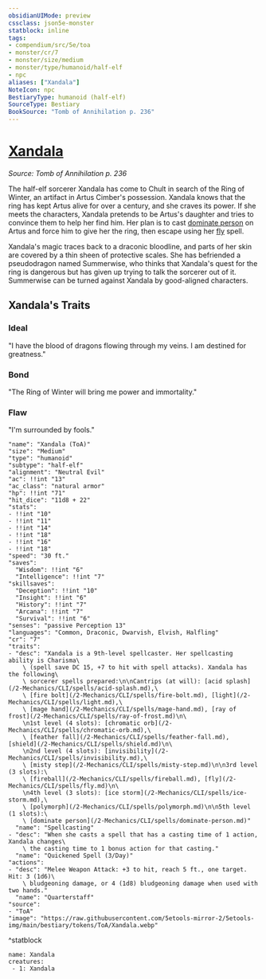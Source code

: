 ```yaml
---
obsidianUIMode: preview
cssclass: json5e-monster
statblock: inline
tags:
- compendium/src/5e/toa
- monster/cr/7
- monster/size/medium
- monster/type/humanoid/half-elf
- npc
aliases: ["Xandala"]
NoteIcon: npc
BestiaryType: humanoid (half-elf)
SourceType: Bestiary
BookSource: "Tomb of Annihilation p. 236"
---
```

# [Xandala](2-Mechanics/CLI/bestiary/npc/xandala-toa.md)
*Source: Tomb of Annihilation p. 236*  

The half-elf sorcerer Xandala has come to Chult in search of the Ring of Winter, an artifact in Artus Cimber's possession. Xandala knows that the ring has kept Artus alive for over a century, and she craves its power. If she meets the characters, Xandala pretends to be Artus's daughter and tries to convince them to help her find him. Her plan is to cast [dominate person](/2-Mechanics/CLI/spells/dominate-person.md) on Artus and force him to give her the ring, then escape using her [fly](/2-Mechanics/CLI/spells/fly.md) spell.

Xandala's magic traces back to a draconic bloodline, and parts of her skin are covered by a thin sheen of protective scales. She has befriended a pseudodragon named Summerwise, who thinks that Xandala's quest for the ring is dangerous but has given up trying to talk the sorcerer out of it. Summerwise can be turned against Xandala by good-aligned characters.

## Xandala's Traits

### Ideal

"I have the blood of dragons flowing through my veins. I am destined for greatness."

### Bond

"The Ring of Winter will bring me power and immortality."

### Flaw

"I'm surrounded by fools."

```statblock
"name": "Xandala (ToA)"
"size": "Medium"
"type": "humanoid"
"subtype": "half-elf"
"alignment": "Neutral Evil"
"ac": !!int "13"
"ac_class": "natural armor"
"hp": !!int "71"
"hit_dice": "11d8 + 22"
"stats":
- !!int "10"
- !!int "11"
- !!int "14"
- !!int "18"
- !!int "16"
- !!int "18"
"speed": "30 ft."
"saves":
  "Wisdom": !!int "6"
  "Intelligence": !!int "7"
"skillsaves":
  "Deception": !!int "10"
  "Insight": !!int "6"
  "History": !!int "7"
  "Arcana": !!int "7"
  "Survival": !!int "6"
"senses": "passive Perception 13"
"languages": "Common, Draconic, Dwarvish, Elvish, Halfling"
"cr": "7"
"traits":
- "desc": "Xandala is a 9th-level spellcaster. Her spellcasting ability is Charisma\
    \ (spell save DC 15, +7 to hit with spell attacks). Xandala has the following\
    \ sorcerer spells prepared:\n\nCantrips (at will): [acid splash](/2-Mechanics/CLI/spells/acid-splash.md),\
    \ [fire bolt](/2-Mechanics/CLI/spells/fire-bolt.md), [light](/2-Mechanics/CLI/spells/light.md),\
    \ [mage hand](/2-Mechanics/CLI/spells/mage-hand.md), [ray of frost](/2-Mechanics/CLI/spells/ray-of-frost.md)\n\
    \n1st level (4 slots): [chromatic orb](/2-Mechanics/CLI/spells/chromatic-orb.md),\
    \ [feather fall](/2-Mechanics/CLI/spells/feather-fall.md), [shield](/2-Mechanics/CLI/spells/shield.md)\n\
    \n2nd level (4 slots): [invisibility](/2-Mechanics/CLI/spells/invisibility.md),\
    \ [misty step](/2-Mechanics/CLI/spells/misty-step.md)\n\n3rd level (3 slots):\
    \ [fireball](/2-Mechanics/CLI/spells/fireball.md), [fly](/2-Mechanics/CLI/spells/fly.md)\n\
    \n4th level (3 slots): [ice storm](/2-Mechanics/CLI/spells/ice-storm.md),\
    \ [polymorph](/2-Mechanics/CLI/spells/polymorph.md)\n\n5th level (1 slots):\
    \ [dominate person](/2-Mechanics/CLI/spells/dominate-person.md)"
  "name": "Spellcasting"
- "desc": "When she casts a spell that has a casting time of 1 action, Xandala changes\
    \ the casting time to 1 bonus action for that casting."
  "name": "Quickened Spell (3/Day)"
"actions":
- "desc": "Melee Weapon Attack: +3 to hit, reach 5 ft., one target. Hit: 3 (1d6)\
    \ bludgeoning damage, or 4 (1d8) bludgeoning damage when used with two hands."
  "name": "Quarterstaff"
"source":
- "ToA"
"image": "https://raw.githubusercontent.com/5etools-mirror-2/5etools-img/main/bestiary/tokens/ToA/Xandala.webp"
```
^statblock

```encounter-table
name: Xandala
creatures:
 - 1: Xandala
```